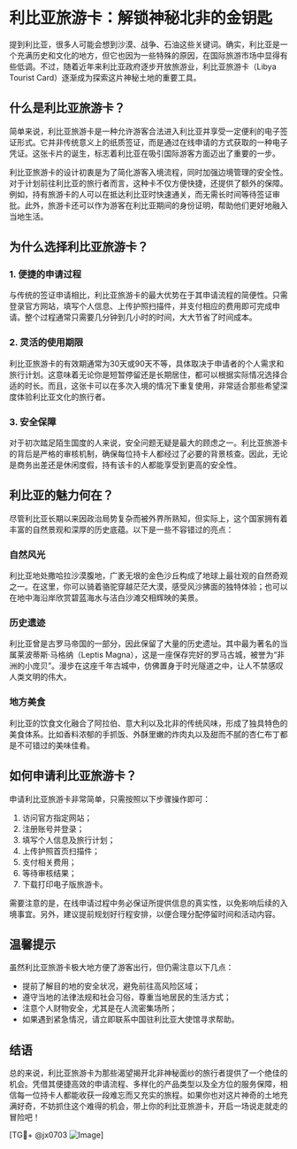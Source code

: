 # 利比亚旅游卡：解锁神秘北非的金钥匙

提到利比亚，很多人可能会想到沙漠、战争、石油这些关键词。确实，利比亚是一个充满历史和文化的地方，但它也因为一些特殊的原因，在国际旅游市场中显得有些低调。不过，随着近年来利比亚政府逐步开放旅游业，利比亚旅游卡（Libya Tourist Card）逐渐成为探索这片神秘土地的重要工具。

## 什么是利比亚旅游卡？

简单来说，利比亚旅游卡是一种允许游客合法进入利比亚并享受一定便利的电子签证形式。它并非传统意义上的纸质签证，而是通过在线申请的方式获取的一种电子凭证。这张卡片的诞生，标志着利比亚在吸引国际游客方面迈出了重要的一步。

利比亚旅游卡的设计初衷是为了简化游客入境流程，同时加强边境管理的安全性。对于计划前往利比亚的旅行者而言，这种卡不仅方便快捷，还提供了额外的保障。例如，持有旅游卡的人可以在抵达利比亚时快速通关，而无需长时间等待签证审批。此外，旅游卡还可以作为游客在利比亚期间的身份证明，帮助他们更好地融入当地生活。

## 为什么选择利比亚旅游卡？

### 1. **便捷的申请过程**
与传统的签证申请相比，利比亚旅游卡的最大优势在于其申请流程的简便性。只需登录官方网站，填写个人信息、上传护照扫描件，并支付相应的费用即可完成申请。整个过程通常只需要几分钟到几小时的时间，大大节省了时间成本。

### 2. **灵活的使用期限**
利比亚旅游卡的有效期通常为30天或90天不等，具体取决于申请者的个人需求和旅行计划。这意味着无论你是短暂停留还是长期居住，都可以根据实际情况选择合适的时长。而且，这张卡可以在多次入境的情况下重复使用，非常适合那些希望深度体验利比亚文化的旅行者。

### 3. **安全保障**
对于初次踏足陌生国度的人来说，安全问题无疑是最大的顾虑之一。利比亚旅游卡的背后是严格的审核机制，确保每位持卡人都经过了必要的背景核查。因此，无论是商务出差还是休闲度假，持有该卡的人都能享受到更高的安全性。

## 利比亚的魅力何在？

尽管利比亚长期以来因政治局势复杂而被外界所熟知，但实际上，这个国家拥有着丰富的自然景观和深厚的历史底蕴。以下是一些不容错过的亮点：

### 自然风光
利比亚地处撒哈拉沙漠腹地，广袤无垠的金色沙丘构成了地球上最壮观的自然奇观之一。在这里，你可以骑着骆驼穿越茫茫大漠，感受风沙拂面的独特体验；也可以在地中海沿岸欣赏碧蓝海水与洁白沙滩交相辉映的美景。

### 历史遗迹
利比亚曾是古罗马帝国的一部分，因此保留了大量的历史遗址。其中最为著名的当属莱波蒂斯·马格纳（Leptis Magna），这是一座保存完好的罗马古城，被誉为“非洲的小庞贝”。漫步在这座千年古城中，仿佛置身于时光隧道之中，让人不禁感叹人类文明的伟大。

### 地方美食
利比亚的饮食文化融合了阿拉伯、意大利以及北非的传统风味，形成了独具特色的美食体系。比如香料浓郁的手抓饭、外酥里嫩的炸肉丸以及甜而不腻的杏仁布丁都是不可错过的美味佳肴。

## 如何申请利比亚旅游卡？

申请利比亚旅游卡非常简单，只需按照以下步骤操作即可：

1. 访问官方指定网站；
2. 注册账号并登录；
3. 填写个人信息及旅行计划；
4. 上传护照首页扫描件；
5. 支付相关费用；
6. 等待审核结果；
7. 下载打印电子版旅游卡。

需要注意的是，在线申请过程中务必保证所提供信息的真实性，以免影响后续的入境事宜。另外，建议提前规划好行程安排，以便合理分配停留时间和活动内容。

## 温馨提示

虽然利比亚旅游卡极大地方便了游客出行，但仍需注意以下几点：

- 提前了解目的地的安全状况，避免前往高风险区域；
- 遵守当地的法律法规和社会习俗，尊重当地居民的生活方式；
- 注意个人财物安全，尤其是在人流密集场所；
- 如果遇到紧急情况，请立即联系中国驻利比亚大使馆寻求帮助。

## 结语

总的来说，利比亚旅游卡为那些渴望揭开北非神秘面纱的旅行者提供了一个绝佳的机会。凭借其便捷高效的申请流程、多样化的产品类型以及全方位的服务保障，相信每一位持卡人都能收获一段难忘而又充实的旅程。如果你也对这片神奇的土地充满好奇，不妨抓住这个难得的机会，带上你的利比亚旅游卡，开启一场说走就走的冒险吧！

[TG💪+ @jx0703 ![Image](https://github.com/user-attachments/assets/dbca1d08-cadb-493c-b0ec-ad6f7a83f270)]